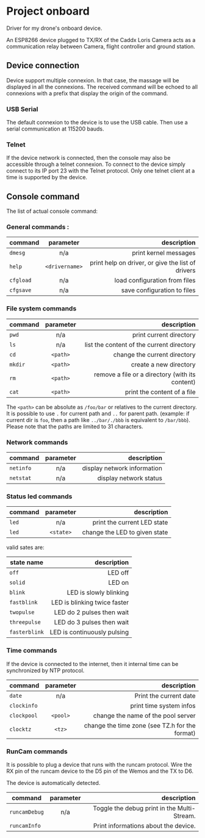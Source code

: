 # Project onboard

Driver for my drone's onboard device.

An ESP8266 device plugged to TX/RX of the Caddx Loris Camera acts as a communication relay between Camera, 
flight controller and ground station.

## Device connection

Device support multiple connexion. In that case, the massage will be displayed in
all the connexions. The received command will be echoed to all connexions with a prefix
that display the origin of the command.

### USB Serial

The default connexion to the device is to use the USB cable.
Then use a serial communication at 115200 bauds.

### Telnet

If the device network is connected, then the console may also be accessible through a telnet connexion.
To connect to the device simply connect to its IP port 23 with the Telnet protocol.
Only one telnet client at a time is supported by the device.


## Console command

The list of actual console command:

### General commands :

 | command   | parameter      | description |
 | --------- | :------------: | ------------: |
 | `dmesg`   | n/a            | print kernel messages |
 | `help`    | `<drivername>` | print help on driver, or give the list of drivers |
 | `cfgload` | n/a            | load configuration from files |
 | `cfgsave` | n/a            | save configuration to files |

### File system commands

 | command | parameter | description |
 | ------- | :-------: | ------------: |
 | `pwd`   | n/a       | print current directory |
 | `ls`    | n/a       | list the content of the current directory |
 | `cd`    | `<path>`  | change the current directory | 
 | `mkdir` | `<path>`  | create a new directory |
 | `rm`    | `<path>`  | remove a file or a directory (with its content) |
 | `cat`   | `<path>`  | print the content of a file |

The `<path>` can be absolute as `/foo/bar` or relatives to the current directory.
It is possible to use `.` for current path and `..` for parent path.
(example: if current dir is `foo`, then a path like `../bar/./bbb` is equivalent 
to `/bar/bbb`). Please note that the paths are limited to 31 characters. 

### Network commands

 | command | parameter | description |
 | ------- | :-------: | ----------: |
 |`netinfo`| n/a       | display network information |
 |`netstat`| n/a       | display network status |

### Status led commands
   
 | command | parameter | description |
 | ------- | :-------: | ----------: |
 |`led`    | n/a       | print the current LED state |
 |`led`    | `<state>` | change the LED to given state |

valid sates are:

 | state name   |  description |
 | ------------ |  ----------: |
 |`off`         |  LED off     |
 |`solid`       |  LED on |
 |`blink`       |  LED is slowly blinking |
 |`fastblink`   |  LED is blinking twice faster |
 |`twopulse`    |  LED do 2 pulses then wait |
 |`threepulse`  |  LED do 3 pulses then wait |
 |`fasterblink` |  LED is continuously pulsing |

### Time commands

If the device is connected to the internet, then it internal time can be synchronized by NTP protocol.

 | command     | parameter | description |
 | ----------- | :-------: | ----------: |
 | `date`      | n/a       | Print the current date |
 | `clockinfo` |           | print time system infos |
 | `clockpool` | `<pool>`  | change the name of the pool server |
 | `clocktz  ` | `<tz>`    | change the time zone (see TZ.h for the format) |

### RunCam commands

It is possible to plug a device that runs with the runcam protocol.
Wire the RX pin of the runcam device to the D5 pin of the Wemos and the TX to D6.

The device is automatically detected.

 | command       | parameter | description |
 | ------------- | :-------: | ----------: |
 | `runcamDebug` | n/a       | Toggle the debug print in the Multi-Stream. |
 | `runcamInfo`  |           | Print informations about the device. |


